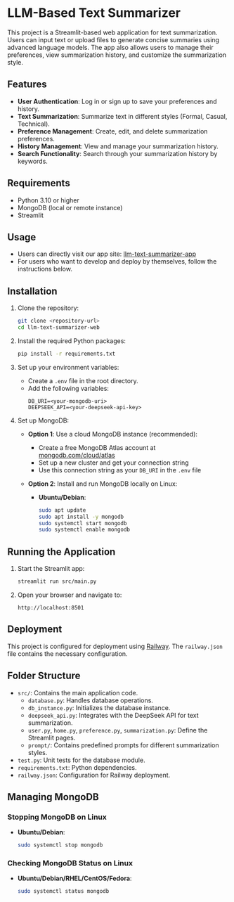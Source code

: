 # LLM-Based Text Summarizer

This project is a Streamlit-based web application for text summarization. Users can input text or upload files to generate concise summaries using advanced language models. The app also allows users to manage their preferences, view summarization history, and customize the summarization style.

## Features

- **User Authentication**: Log in or sign up to save your preferences and history.
- **Text Summarization**: Summarize text in different styles (Formal, Casual, Technical).
- **Preference Management**: Create, edit, and delete summarization preferences.
- **History Management**: View and manage your summarization history.
- **Search Functionality**: Search through your summarization history by keywords.

## Requirements

- Python 3.10 or higher
- MongoDB (local or remote instance)
- Streamlit

## Usage
* Users can directly visit our app site: [llm-text-summarizer-app](https://llm-text-summarizer-web-production.up.railway.app)
* For users who want to develop and deploy by themselves, follow the instructions below.

## Installation

1. Clone the repository:
   ```bash
   git clone <repository-url>
   cd llm-text-summarizer-web
   ```

2. Install the required Python packages:
   ```bash
   pip install -r requirements.txt
   ```

3. Set up your environment variables:
   - Create a `.env` file in the root directory.
   - Add the following variables:
     ```env
     DB_URI=<your-mongodb-uri>
     DEEPSEEK_API=<your-deepseek-api-key>
     ```

4. Set up MongoDB:
   - **Option 1**: Use a cloud MongoDB instance (recommended):
     - Create a free MongoDB Atlas account at [mongodb.com/cloud/atlas](https://www.mongodb.com/cloud/atlas)
     - Set up a new cluster and get your connection string
     - Use this connection string as your `DB_URI` in the `.env` file

   - **Option 2**: Install and run MongoDB locally on Linux:
     - **Ubuntu/Debian**:
       ```bash
       sudo apt update
       sudo apt install -y mongodb
       sudo systemctl start mongodb
       sudo systemctl enable mongodb
       ```
## Running the Application

1. Start the Streamlit app:
   ```bash
   streamlit run src/main.py
   ```

2. Open your browser and navigate to:
   ```
   http://localhost:8501
   ```

## Deployment

This project is configured for deployment using [Railway](https://railway.app/). The `railway.json` file contains the necessary configuration.

## Folder Structure

- `src/`: Contains the main application code.
  - `database.py`: Handles database operations.
  - `db_instance.py`: Initializes the database instance.
  - `deepseek_api.py`: Integrates with the DeepSeek API for text summarization.
  - `user.py`, `home.py`, `preference.py`, `summarization.py`: Define the Streamlit pages.
  - `prompt/`: Contains predefined prompts for different summarization styles.
- `test.py`: Unit tests for the database module.
- `requirements.txt`: Python dependencies.
- `railway.json`: Configuration for Railway deployment.

## Managing MongoDB

### Stopping MongoDB on Linux
- **Ubuntu/Debian**:
  ```bash
  sudo systemctl stop mongodb
  ```

### Checking MongoDB Status on Linux
- **Ubuntu/Debian/RHEL/CentOS/Fedora**:
  ```bash
  sudo systemctl status mongodb    
  ```

